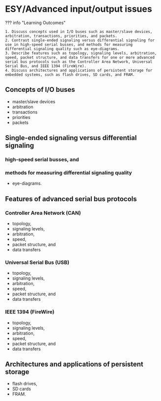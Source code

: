 # ESY/Advanced input/output issues

??? info "Learning Outcomes"

    1. Discuss concepts used in I/O buses such as master/slave devices, arbitration, transactions, priorities, and packets.
    2. Contrast single-ended signaling versus differential signaling for use in high-speed serial busses, and methods for measuring differential signaling quality such as eye-diagrams.
    3. Describe features such as topology, signaling levels, arbitration, speed, packet structure, and data transfers for one or more advanced serial bus protocols such as the Controller Area Network, Universal Serial Bus, and IEEE 1394 (FireWire).
    4. Discuss architectures and applications of persistent storage for embedded systems, such as flash drives, SD cards, and FRAM.

## Concepts of I/O buses 

- master/slave devices 
- arbitration
- transactions
- priorities
- packets

## Single-ended signaling versus differential signaling 

### high-speed serial busses, and 

### methods for measuring differential signaling quality 

- eye-diagrams.

## Features of advanced serial bus protocols

### Controller Area Network (CAN) 

- topology, 
- signaling levels, 
- arbitration, 
- speed, 
- packet structure, and 
- data transfers 
  
### Universal Serial Bus (USB)

- topology, 
- signaling levels, 
- arbitration, 
- speed, 
- packet structure, and 
- data transfers 

### IEEE 1394 (FireWire)

- topology, 
- signaling levels, 
- arbitration, 
- speed, 
- packet structure, and 
- data transfers 

## Architectures and applications of persistent storage

- flash drives, 
- SD cards
- FRAM.
